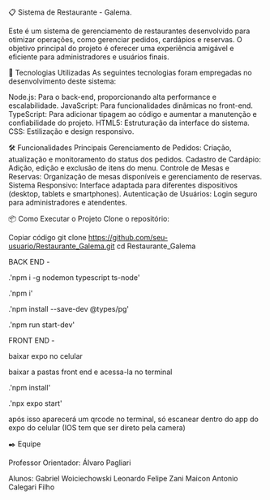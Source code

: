 📋 Sistema de Restaurante - Galema.  

Este é um sistema de gerenciamento de restaurantes desenvolvido para otimizar operações, como gerenciar pedidos, cardápios e reservas. O objetivo principal do projeto é oferecer uma experiência amigável e eficiente para administradores e usuários finais.

🚀 Tecnologias Utilizadas
As seguintes tecnologias foram empregadas no desenvolvimento deste sistema:

Node.js: Para o back-end, proporcionando alta performance e escalabilidade.
JavaScript: Para funcionalidades dinâmicas no front-end.
TypeScript: Para adicionar tipagem ao código e aumentar a manutenção e confiabilidade do projeto.
HTML5: Estruturação da interface do sistema.
CSS: Estilização e design responsivo.

🛠️ Funcionalidades Principais
Gerenciamento de Pedidos: Criação, atualização e monitoramento do status dos pedidos.
Cadastro de Cardápio: Adição, edição e exclusão de itens do menu.
Controle de Mesas e Reservas: Organização de mesas disponíveis e gerenciamento de reservas.
Sistema Responsivo: Interface adaptada para diferentes dispositivos (desktop, tablets e smartphones).
Autenticação de Usuários: Login seguro para administradores e atendentes.

📦 Como Executar o Projeto
Clone o repositório:


Copiar código
git clone https://github.com/seu-usuario/Restaurante_Galema.git
cd Restaurante_Galema

BACK END - 

.'npm i -g nodemon typescript ts-node'

.'npm i'

.'npm install --save-dev @types/pg'

.'npm run start-dev'

FRONT END -

baixar expo no celular

baixar a pastas front end e acessa-la no terminal

.'npm install'

.'npx expo start'

após isso aparecerá um qrcode no terminal, só escanear dentro do app do expo do celular (IOS tem que ser direto pela camera)

✒️ Equipe

Professor Orientador: Álvaro Pagliari

Alunos:
Gabriel Woiciechowski
Leonardo Felipe Zani
Maicon Antonio Calegari Filho
